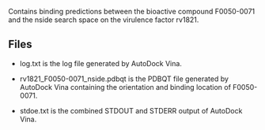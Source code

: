Contains binding predictions between the bioactive compound F0050-0071 and the nside search space on the virulence factor rv1821.

## Files

- log.txt is the log file generated by AutoDock Vina.

- rv1821_F0050-0071_nside.pdbqt is the PDBQT file generated by AutoDock Vina containing the orientation and binding location of F0050-0071.

- stdoe.txt is the combined STDOUT and STDERR output of AutoDock Vina.

